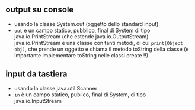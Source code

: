 ## output su console
- usando la classe System.out (oggetto dello standard input)
- `out` è un campo statico, pubblico, final di System di tipo java.io.PrintStream (che estende java.io.OutputStream)
java.io.PrintStream è una classe con tanti metodi, di cui `print(Object obj)`, che prende un oggetto e chiama il metodo toString della classe (è importante implementare toString nelle classi create !!)

## input da tastiera
- usando la classe java.util.Scanner
- `in` è un campo statico, publico, final di System, di tipo java.io.InputStream